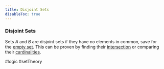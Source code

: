```yaml
---
title: Disjoint Sets
disableToc: true
---
```


### Disjoint Sets
Sets $A$ and $B$ are disjoint sets if they have no elements in common, save for the [empty set](null-set.md). This can be proven by finding their [intersection](null-set.md) or comparing their [cardinalities](cardinality.md).

#logic #setTheory 
